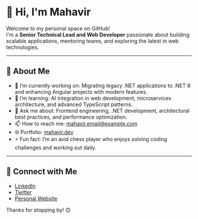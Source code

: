 # 👋 Hi, I'm Mahavir

Welcome to my personal space on GitHub!  
I'm a **Senior Technical Lead and Web Developer** passionate about building scalable applications, mentoring teams, and exploring the latest in web technologies.

---

## 🌟 About Me

- 🔭 I’m currently working on: Migrating legacy .NET applications to .NET 8 and enhancing Angular projects with modern features.
- 🌱 I’m learning: AI integration in web development, microservices architecture, and advanced TypeScript patterns.
- 💬 Ask me about: Frontend engineering, .NET development, architectural best practices, and performance optimization.
- 📫 How to reach me: [mahavir.email@example.com](mailto:mahavir.email@example.com)
- 🌐 Portfolio: [mahavir.dev](https://mahavir.dev)
- ⚡ Fun fact: I’m an avid chess player who enjoys solving coding challenges and working out daily.

---

## 🔗 Connect with Me

- [LinkedIn](https://linkedin.com/in/mahavir-vora)
- [Twitter](https://twitter.com/mahavir_dev)
- [Personal Website](https://mahavir.dev)

Thanks for stopping by! 😊
